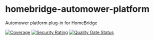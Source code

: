 # homebridge-automower-platform
Automower platform plug-in for HomeBridge

[![Coverage](https://sonarcloud.io/api/project_badges/measure?project=homebridge-automower-platform&metric=coverage)](https://sonarcloud.io/summary/new_code?id=homebridge-automower-platform)
[![Security Rating](https://sonarcloud.io/api/project_badges/measure?project=homebridge-automower-platform&metric=security_rating)](https://sonarcloud.io/summary/new_code?id=homebridge-automower-platform)
[![Quality Gate Status](https://sonarcloud.io/api/project_badges/measure?project=homebridge-automower-platform&metric=alert_status)](https://sonarcloud.io/summary/new_code?id=homebridge-automower-platform)

